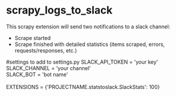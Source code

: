 # scrapy_logs_to_slack
This scrapy extension will send two notifications to a slack channel:<br>
  - Scrape started<br>
  - Scrape finished with detailed statistics (items scraped, errors, requests/responses, etc.)<br>

#settings to add to settings.py
SLACK_API_TOKEN = 'your key' <br>
SLACK_CHANNEL = 'your channel' <br>
SLACK_BOT = 'bot name' <br>
<br>
EXTENSIONS = {'PROJECTNAME.statstoslack.SlackStats': 100}
